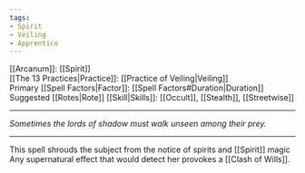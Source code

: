 ```yaml
---
tags:
- Spirit
- Veiling
- Apprentice
---
```


[[Arcanum]]: [[Spirit]]\
[[The 13 Practices|Practice]]: [[Practice of Veiling|Veiling]]\
Primary [[Spell Factors|Factor]]: [[Spell Factors#Duration|Duration]]\
Suggested [[Rotes|Rote]] [[Skill|Skills]]: [[Occult]], [[Stealth]], [[Streetwise]]

---

_Sometimes the lords of shadow must walk unseen among their prey._

---

This spell shrouds the subject from the notice of spirits and [[Spirit]] magic\
Any supernatural effect that would detect her provokes a [[Clash of Wills]].